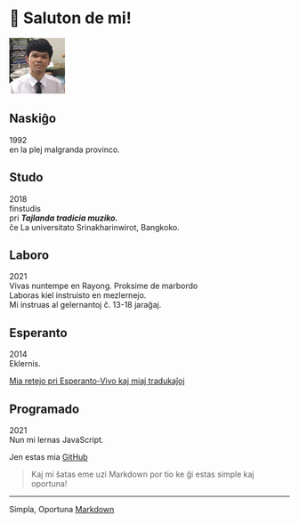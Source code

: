 <link rel="stylesheet" href="stilo.css">


# 📄 Saluton de mi!
<img src="./img/me.png" alt="me" width="100"/>

## Naskiĝo
1992 <br>
en la plej malgranda provinco.

## Studo
2018  <br>
finstudis <br>
pri ***Tajlanda tradicia muziko.*** <br>
ĉe La universitato Srinakharinwirot, Bangkoko.

## Laboro
2021 <br>
Vivas nuntempe en Rayong. Proksime de marbordo<br>
Laboras kiel instruisto en mezlernejo. <br>
Mi instruas al gelernantoj ĉ. 13-18 jaraĝaj.

## Esperanto
2014 <br>
Eklernis. <br>

[Mia retejo pri Esperanto-Vivo kaj miaj tradukaĵoj](https://eo.warut.net/)

## Programado
2021 <br>
Nun mi lernas JavaScript. <br>

Jen estas mia [GitHub](https://github.com/warut92?tab=repositories)

> Kaj mi ŝatas eme uzi Markdown por tio ke ĝi estas simple kaj oportuna!

---
Simpla, Oportuna [Markdown](https://www.markdownguide.org/)
